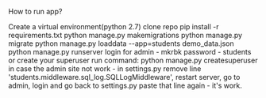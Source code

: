 How to run app?

Create a virtual environment(python 2.7)
clone repo
pip install -r requirements.txt
python manage.py makemigrations
python manage.py migrate
python manage.py loaddata --app=students demo_data.json
python manage.py runserver
login for admin - mkrbk
password - students
or create your superuser run command: python manage.py createsuperuser
in case the admin site not work - in settings.py remove line 'students.middleware.sql_log.SQLLogMiddleware', restart server,
go to admin, login and go back to settings.py paste that line again - it's work.